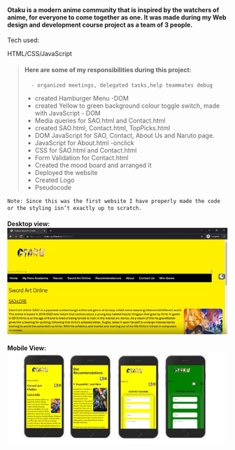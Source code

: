 
#### Otaku is a modern anime community that is inspired by the watchers of anime, for everyone to come together as one. It was made during my Web design and development course project as a team of 3 people.

Tech used:

HTML/CSS/JavaScript
	
> ####	Here are some of my responsibilities during this project:
>       - organized meetings, delegated tasks,help teammates debug
>	- created Hamburger Menu -DOM
>	- created Yellow to green background colour toggle switch, made with JavaScript - DOM
>	-  Media queries for SAO.html and Contact.html
>	-  created SAO.html, Contact.html, TopPicks.html
>	-  DOM JavaScript for SAO, Contact, About Us and Naruto page.
>	- JavaScript for About.html -onclick
>	- CSS for SAO.html and Contact.html
>	- Form Validation for Contact.html
>	- Created the mood board and arranged it
>	- Deployed the website
>	- Created Logo
>	- Pseudocode
	
	Note: Since this was the first website I have properly made the code or the styling isn’t exactly up to scratch.
	

#### Desktop view: ![swordart](sao.jpg)

#### Mobile View: ![swordart](mobiless.jpg)

